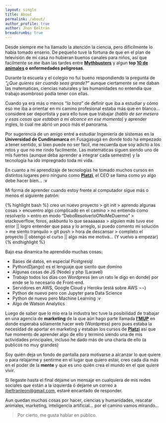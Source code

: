 ```yaml
---
layout: single
title: About
permalink: /about/
author_profile: true
author: Jhon Beltrán
breadcrumbs: true
---
```


Desde siempre me ha llamado la atención la ciencia, pero dificilmente lo habia tomado enserio. De pequeño tuve la fortuna de que en el plan de televisión de mi casa no hubieran buenos canales para niños, así que facilmente se me iban las tardes entre __[Mythbusters][Mythbusters_link]__ y algun __top [10 de animales][animal planet al extremo] o enfermedades peligrosas__.

Durante la escuela y el colegio no fui bueno respondiendo la pregunta de _“¿Que quieres ser cuando seas grande?”_ aunque ciertamente se me daban las matematicas, ciencias naturales y las humanidades no entendía que trabajo asombroso podia tener con ellas.

Cuando ya era más o menos _“la hora”_ de definir que iba a estudiar y cómo eso me iba a orientar en mi camino profesional estaba más que en blanco… consideré ser deportista y para ello tuve que trabajar _(hablo de ser mesero y esas cosas que estaban a mi alcance en ese momento)_ y aprender ingles, lo cual me abrió un poco más el panorama.

Por sugerencia de un amigo entré a estudiar Ingeniería de sistemas en la __Universidad de Cundinamarca__ en Fusagasugá en donde todo ha empezado a tener sentido, si bien puede no ser facil, me recuerda que soy adicto a los retos y que no me rindo facilmente. Las matematicas siguen siendo uno de mis fuertes (aunque deba aprender a integrar cada semestre) y la tecnología ha ido impregnado toda mi vida.

En cuanto a mi aprendizaje de tecnologías he tomado muchos cursos en distintos lugares pero ninguno como __[Platzi][platzi-link]__, el CEO se llama como yo algo debe hacer bien… :v

Mi forma de aprender cuando estoy frente al computador sigue más o menos el siguiente patrón:

{% highlight bash %}
creo un nuevo proyecto > git init > aprendo algunas cosas > encuentro algo complicado en el camino > no entiendo como resolverlo > entro en modo “DeboResolverloONoMeDuermo” > stackoverflow, foros, askbuntu lo que seaaaaaaa > alguien más tuvo ese error || logro entender que pasa y lo arreglo, si puedo comento mi solución > me siento tranquilo > git push > hora de descansar > completo el proyecto || obtengo el curso || algo más me motiva… (Y vuelvo a empezar)
{% endhighlight %}


Bajo esa dinamica he aprendido muchas cosas:

* Bases de datos, en especial Postgresql
* Python(Django) es el lenguaje que siento que domino
* Algunas cosas de JS (Node) y php (Laravel)
* Trabajo todos los días con Wordpress (en un rato le digo en donde) por ende se lo necesario de Front-end.
* Servidores en AWS, Google Cloud y Heroku (está sobre AWS ¬¬)
* Python de nuevo pero con Jupyter para Data Science
* Python de nuevo pero Machine Learning :v
* Algo de Watson Analytics

Luego de saber que lo mio era la industra tec tuve la posibilidad de trabajar en una agencia de __marketing__ de la que aún hago parte llamada __[I’MUP][imup-link]__ en donde esperaba sólamente hacer web (Wordpress) pero pues estaba la necesidad de aportar en marketing y estaban los cursos de __[Platzi][platzi-link]__ así que fue momento de aprender algo de ello y terminó siendo una de mis actividades principales, incluso he dado más de una charla de ello (a publicos no muy grandes)

Soy quién deja un fondo de pantalla para motivarse a alcanzar lo que quiere o para relajarme y sentirme en el lugar que quiero estar, creo cada día más en el poder de la __mente__ y que es uno quién crea el mundo en el que quiere vivir.

Si llegaste hasta el final déjame un mensaje en cualquiera de mis redes sociales que están a la izquierda ó dejame un correo a [jbeltranleon@gmail.com][mail], estaré encantado de responder.

Aun quedan muchas cosas por hacer, ciencias y humanidades, rescatar animales, marketing, inteligencia artificial… por el camino vamos mirando...

> Por cierto, me gusta hablar en público.

[mail]: mailto:jbeltranleon@gmail.com
[Mythbusters_link]: discovery.com/tv-shows/mythbusters/
[animal planet al extremo]: https://www.animalplanet.com/tv-shows/the-most-extreme/
[platzi-link]: https://platzi.com
[imup-link]: http://imup.biz
